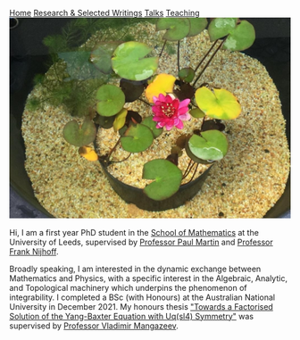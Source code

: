 [Home](https://benjimorris.github.io/) 
[Research & Selected Writings](https://benjimorris.github.io/research.html) 
[Talks](https://benjimorris.github.io/talks.html) 
[Teaching](https://benjimorris.github.io/teaching.html)
![](pictures/Pic2.jpg)

Hi, I am a first year PhD student in the [School of Mathematics](https://eps.leeds.ac.uk/maths) at the University of Leeds, supervised by [Professor Paul Martin](http://www1.maths.leeds.ac.uk/~ppmartin/) and [Professor Frank Nijhoff](https://www1.maths.leeds.ac.uk/~frank/). 

Broadly speaking, I am interested in the dynamic exchange between Mathematics and Physics, with a specific interest in the Algebraic, Analytic, and Topological machinery which underpins the phenomenon of integrability. I completed a BSc (with Honours) at the Australian National University in December 2021. My honours thesis ["Towards a Factorised Solution of the Yang-Baxter Equation with Uq(sl4) Symmetry"](documents/thesis.pdf) was supervised by [Professor Vladimir Mangazeev](https://physics.anu.edu.au/contact/people/profile.php?ID=327).

